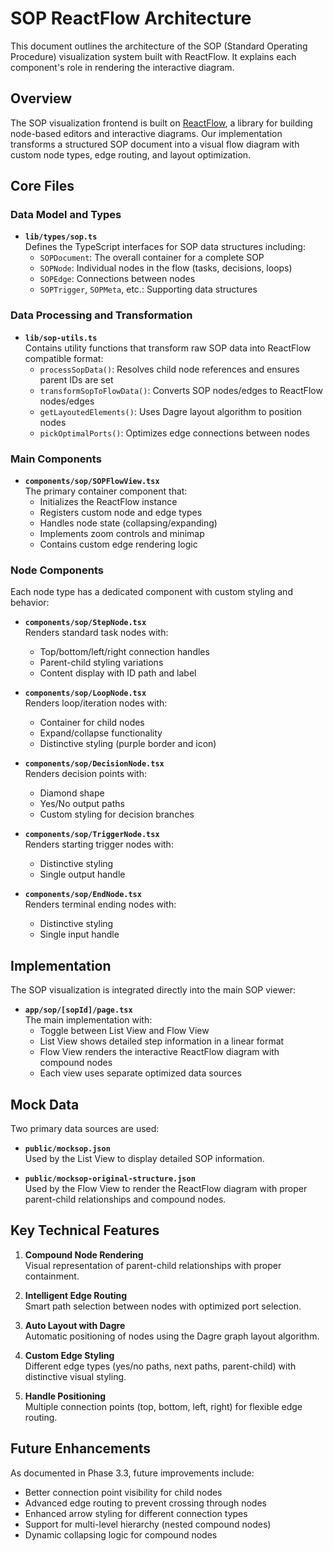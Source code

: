 # SOP ReactFlow Architecture

This document outlines the architecture of the SOP (Standard Operating Procedure) visualization system built with ReactFlow. It explains each component's role in rendering the interactive diagram.

## Overview

The SOP visualization frontend is built on [ReactFlow](https://reactflow.dev/), a library for building node-based editors and interactive diagrams. Our implementation transforms a structured SOP document into a visual flow diagram with custom node types, edge routing, and layout optimization.

## Core Files

### Data Model and Types

- **`lib/types/sop.ts`**  
  Defines the TypeScript interfaces for SOP data structures including:
  - `SOPDocument`: The overall container for a complete SOP
  - `SOPNode`: Individual nodes in the flow (tasks, decisions, loops)
  - `SOPEdge`: Connections between nodes
  - `SOPTrigger`, `SOPMeta`, etc.: Supporting data structures

### Data Processing and Transformation

- **`lib/sop-utils.ts`**  
  Contains utility functions that transform raw SOP data into ReactFlow compatible format:
  - `processSopData()`: Resolves child node references and ensures parent IDs are set
  - `transformSopToFlowData()`: Converts SOP nodes/edges to ReactFlow nodes/edges
  - `getLayoutedElements()`: Uses Dagre layout algorithm to position nodes
  - `pickOptimalPorts()`: Optimizes edge connections between nodes

### Main Components

- **`components/sop/SOPFlowView.tsx`**  
  The primary container component that:
  - Initializes the ReactFlow instance
  - Registers custom node and edge types
  - Handles node state (collapsing/expanding)
  - Implements zoom controls and minimap
  - Contains custom edge rendering logic

### Node Components

Each node type has a dedicated component with custom styling and behavior:

- **`components/sop/StepNode.tsx`**  
  Renders standard task nodes with:
  - Top/bottom/left/right connection handles
  - Parent-child styling variations
  - Content display with ID path and label

- **`components/sop/LoopNode.tsx`**  
  Renders loop/iteration nodes with:
  - Container for child nodes
  - Expand/collapse functionality
  - Distinctive styling (purple border and icon)

- **`components/sop/DecisionNode.tsx`**  
  Renders decision points with:
  - Diamond shape
  - Yes/No output paths
  - Custom styling for decision branches

- **`components/sop/TriggerNode.tsx`**  
  Renders starting trigger nodes with:
  - Distinctive styling
  - Single output handle

- **`components/sop/EndNode.tsx`**  
  Renders terminal ending nodes with:
  - Distinctive styling
  - Single input handle

## Implementation

The SOP visualization is integrated directly into the main SOP viewer:

- **`app/sop/[sopId]/page.tsx`**  
  The main implementation with:
  - Toggle between List View and Flow View
  - List View shows detailed step information in a linear format
  - Flow View renders the interactive ReactFlow diagram with compound nodes
  - Each view uses separate optimized data sources

## Mock Data

Two primary data sources are used:

- **`public/mocksop.json`**  
  Used by the List View to display detailed SOP information.

- **`public/mocksop-original-structure.json`**  
  Used by the Flow View to render the ReactFlow diagram with proper parent-child relationships and compound nodes.

## Key Technical Features

1. **Compound Node Rendering**  
   Visual representation of parent-child relationships with proper containment.

2. **Intelligent Edge Routing**  
   Smart path selection between nodes with optimized port selection.

3. **Auto Layout with Dagre**  
   Automatic positioning of nodes using the Dagre graph layout algorithm.

4. **Custom Edge Styling**  
   Different edge types (yes/no paths, next paths, parent-child) with distinctive visual styling.

5. **Handle Positioning**  
   Multiple connection points (top, bottom, left, right) for flexible edge routing.

## Future Enhancements

As documented in Phase 3.3, future improvements include:

- Better connection point visibility for child nodes
- Advanced edge routing to prevent crossing through nodes
- Enhanced arrow styling for different connection types
- Support for multi-level hierarchy (nested compound nodes)
- Dynamic collapsing logic for compound nodes 